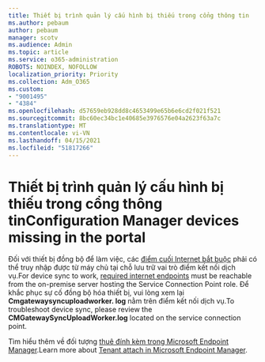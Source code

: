 ```yaml
---
title: Thiết bị trình quản lý cấu hình bị thiếu trong cổng thông tin
ms.author: pebaum
author: pebaum
manager: scotv
ms.audience: Admin
ms.topic: article
ms.service: o365-administration
ROBOTS: NOINDEX, NOFOLLOW
localization_priority: Priority
ms.collection: Adm_O365
ms.custom:
- "9001495"
- "4384"
ms.openlocfilehash: d57659eb928dd8c4653499e65b6e6cd2f021f521
ms.sourcegitcommit: 8bc60ec34bc1e40685e3976576e04a2623f63a7c
ms.translationtype: MT
ms.contentlocale: vi-VN
ms.lasthandoff: 04/15/2021
ms.locfileid: "51817266"
---
```

# <a name="configuration-manager-devices-missing-in-the-portal"></a><span data-ttu-id="b7e9c-102">Thiết bị trình quản lý cấu hình bị thiếu trong cổng thông tin</span><span class="sxs-lookup"><span data-stu-id="b7e9c-102">Configuration Manager devices missing in the portal</span></span>

<span data-ttu-id="b7e9c-103">Đối với thiết bị đồng bộ để làm việc, các [điểm cuối Internet bắt buộc](https://docs.microsoft.com/configmgr/tenant-attach/device-sync-actions#internet-endpoints) phải có thể truy nhập được từ máy chủ tại chỗ lưu trữ vai trò điểm kết nối dịch vụ.</span><span class="sxs-lookup"><span data-stu-id="b7e9c-103">For device sync to work, [required internet endpoints](https://docs.microsoft.com/configmgr/tenant-attach/device-sync-actions#internet-endpoints) must be reachable from the on-premise server hosting the Service Connection Point role.</span></span> <span data-ttu-id="b7e9c-104">Để khắc phục sự cố đồng bộ hóa thiết bị, vui lòng xem lại **Cmgatewaysyncuploadworker. log** nằm trên điểm kết nối dịch vụ.</span><span class="sxs-lookup"><span data-stu-id="b7e9c-104">To troubleshoot device sync, please review the **CMGatewaySyncUploadWorker.log** located on the service connection point.</span></span>

<span data-ttu-id="b7e9c-105">Tìm hiểu thêm về đối tượng [thuê đính kèm trong Microsoft Endpoint Manager](https://docs.microsoft.com/configmgr/tenant-attach/).</span><span class="sxs-lookup"><span data-stu-id="b7e9c-105">Learn more about [Tenant attach in Microsoft Endpoint Manager](https://docs.microsoft.com/configmgr/tenant-attach/).</span></span>
